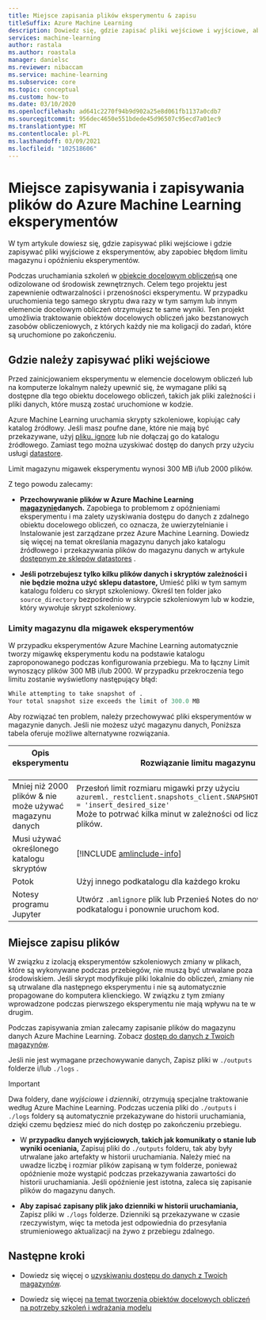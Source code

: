 ```yaml
---
title: Miejsce zapisania plików eksperymentu & zapisu
titleSuffix: Azure Machine Learning
description: Dowiedz się, gdzie zapisać pliki wejściowe i wyjściowe, aby zapobiec błędom ograniczenia magazynu i opóźnieniu eksperymentu.
services: machine-learning
author: rastala
ms.author: roastala
manager: danielsc
ms.reviewer: nibaccam
ms.service: machine-learning
ms.subservice: core
ms.topic: conceptual
ms.custom: how-to
ms.date: 03/10/2020
ms.openlocfilehash: ad641c2270f94b9d902a25e8d061fb1137a0cdb7
ms.sourcegitcommit: 956dec4650e551bdede45d96507c95ecd7a01ec9
ms.translationtype: MT
ms.contentlocale: pl-PL
ms.lasthandoff: 03/09/2021
ms.locfileid: "102518606"
---
```

# <a name="where-to-save-and-write-files-for-azure-machine-learning-experiments"></a>Miejsce zapisywania i zapisywania plików do Azure Machine Learning eksperymentów


W tym artykule dowiesz się, gdzie zapisywać pliki wejściowe i gdzie zapisywać pliki wyjściowe z eksperymentów, aby zapobiec błędom limitu magazynu i opóźnieniu eksperymentów.

Podczas uruchamiania szkoleń w [obiekcie docelowym obliczeń](concept-compute-target.md)są one odizolowane od środowisk zewnętrznych. Celem tego projektu jest zapewnienie odtwarzalności i przenośności eksperymentu. W przypadku uruchomienia tego samego skryptu dwa razy w tym samym lub innym elemencie docelowym obliczeń otrzymujesz te same wyniki. Ten projekt umożliwia traktowanie obiektów docelowych obliczeń jako bezstanowych zasobów obliczeniowych, z których każdy nie ma koligacji do zadań, które są uruchomione po zakończeniu.

## <a name="where-to-save-input-files"></a>Gdzie należy zapisywać pliki wejściowe

Przed zainicjowaniem eksperymentu w elemencie docelowym obliczeń lub na komputerze lokalnym należy upewnić się, że wymagane pliki są dostępne dla tego obiektu docelowego obliczeń, takich jak pliki zależności i pliki danych, które muszą zostać uruchomione w kodzie.

Azure Machine Learning uruchamia skrypty szkoleniowe, kopiując cały katalog źródłowy. Jeśli masz poufne dane, które nie mają być przekazywane, użyj [pliku. ignore](how-to-save-write-experiment-files.md#storage-limits-of-experiment-snapshots) lub nie dołączaj go do katalogu źródłowego. Zamiast tego można uzyskiwać dostęp do danych przy użyciu usługi [datastore](/python/api/azureml-core/azureml.data).

Limit magazynu migawek eksperymentu wynosi 300 MB i/lub 2000 plików.

Z tego powodu zalecamy:

* **Przechowywanie plików w Azure Machine Learning [magazynie](/python/api/azureml-core/azureml.data)danych.** Zapobiega to problemom z opóźnieniami eksperymentu i ma zalety uzyskiwania dostępu do danych z zdalnego obiektu docelowego obliczeń, co oznacza, że uwierzytelnianie i Instalowanie jest zarządzane przez Azure Machine Learning. Dowiedz się więcej na temat określania magazynu danych jako katalogu źródłowego i przekazywania plików do magazynu danych w artykule [dostępnym ze sklepów datastores](how-to-access-data.md) .

* **Jeśli potrzebujesz tylko kilku plików danych i skryptów zależności i nie będzie można użyć sklepu datastore,** Umieść pliki w tym samym katalogu folderu co skrypt szkoleniowy. Określ ten folder jako `source_directory` bezpośrednio w skrypcie szkoleniowym lub w kodzie, który wywołuje skrypt szkoleniowy.

<a name="limits"></a>

### <a name="storage-limits-of-experiment-snapshots"></a>Limity magazynu dla migawek eksperymentów

W przypadku eksperymentów Azure Machine Learning automatycznie tworzy migawkę eksperymentu kodu na podstawie katalogu zaproponowanego podczas konfigurowania przebiegu. Ma to łączny Limit wynoszący plików 300 MB i/lub 2000. W przypadku przekroczenia tego limitu zostanie wyświetlony następujący błąd:

```Python
While attempting to take snapshot of .
Your total snapshot size exceeds the limit of 300.0 MB
```

Aby rozwiązać ten problem, należy przechowywać pliki eksperymentów w magazynie danych. Jeśli nie możesz użyć magazynu danych, Poniższa tabela oferuje możliwe alternatywne rozwiązania.

Opis eksperymentu &nbsp;|Rozwiązanie limitu magazynu
---|---
Mniej niż 2000 plików & nie może używać magazynu danych| Przesłoń limit rozmiaru migawki przy użyciu <br> `azureml._restclient.snapshots_client.SNAPSHOT_MAX_SIZE_BYTES = 'insert_desired_size'`<br> Może to potrwać kilka minut w zależności od liczby i rozmiaru plików.
Musi używać określonego katalogu skryptów| [!INCLUDE [amlinclude-info](../../includes/machine-learning-amlignore-gitignore.md)]
Potok|Użyj innego podkatalogu dla każdego kroku
Notesy programu Jupyter| Utwórz `.amlignore` plik lub Przenieś Notes do nowego, pustego, podkatalogu i ponownie uruchom kod.

## <a name="where-to-write-files"></a>Miejsce zapisu plików

W związku z izolacją eksperymentów szkoleniowych zmiany w plikach, które są wykonywane podczas przebiegów, nie muszą być utrwalane poza środowiskiem. Jeśli skrypt modyfikuje pliki lokalnie do obliczeń, zmiany nie są utrwalane dla następnego eksperymentu i nie są automatycznie propagowane do komputera klienckiego. W związku z tym zmiany wprowadzone podczas pierwszego eksperymentu nie mają wpływu na te w drugim.

Podczas zapisywania zmian zalecamy zapisanie plików do magazynu danych Azure Machine Learning. Zobacz [dostęp do danych z Twoich magazynów](how-to-access-data.md).

Jeśli nie jest wymagane przechowywanie danych, Zapisz pliki w `./outputs` folderze i/lub `./logs` .

>[!Important]
> Dwa foldery, dane *wyjściowe* i *dzienniki*, otrzymują specjalne traktowanie według Azure Machine Learning. Podczas uczenia pliki do `./outputs` i `./logs` foldery są automatycznie przekazywane do historii uruchamiania, dzięki czemu będziesz mieć do nich dostęp po zakończeniu przebiegu.

* W **przypadku danych wyjściowych, takich jak komunikaty o stanie lub wyniki oceniania,** Zapisuj pliki do `./outputs` folderu, tak aby były utrwalane jako artefakty w historii uruchamiania. Należy mieć na uwadze liczbę i rozmiar plików zapisaną w tym folderze, ponieważ opóźnienie może wystąpić podczas przekazywania zawartości do historii uruchamiania. Jeśli opóźnienie jest istotna, zaleca się zapisanie plików do magazynu danych.

* **Aby zapisać zapisany plik jako dzienniki w historii uruchamiania,** Zapisz pliki w `./logs` folderze. Dzienniki są przekazywane w czasie rzeczywistym, więc ta metoda jest odpowiednia do przesyłania strumieniowego aktualizacji na żywo z przebiegu zdalnego.

## <a name="next-steps"></a>Następne kroki

* Dowiedz się więcej o [uzyskiwaniu dostępu do danych z Twoich magazynów](how-to-access-data.md).

* Dowiedz się więcej [na temat tworzenia obiektów docelowych obliczeń na potrzeby szkoleń i wdrażania modelu](how-to-create-attach-compute-studio.md)